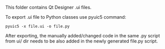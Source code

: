This folder contains Qt Designer .ui files.

To export .ui file to Python classes use pyuic5 command:

    pyuic5 -x file.ui -o file.py

After exporting, the manually added/changed code in the same .py script from ui/ dir needs to be also added in the newly generated file.py script.